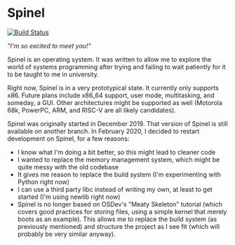 # Spinel

[![Build Status](https://travis-ci.com/Sparkpin/spinel.svg?branch=enhancement%2Frestart)](https://travis-ci.com/Sparkpin/spinel)

*"I'm so excited to meet you!"*

Spinel is an operating system. It was written to allow me to explore the world
of systems programming after trying and failing to wait patiently for it to be
taught to me in university.

Right now, Spinel is in a very prototypical state. It currently only supports x86.
Future plans include x86_64 support, user mode, multitasking, and someday, a GUI.
Other architectures might be supported as well (Motorola 68k, PowerPC, ARM, and RISC-V 
are all likely candidates).

Spinel was originally started in December 2019. That version of Spinel is still available
on another branch. In February 2020, I decided to restart development on Spinel, for a
few reasons:
* I know what I'm doing a bit better, so this might lead to cleaner code
* I wanted to replace the memory management system, which might be quite messy with the
old codebase
* It gives me reason to replace the build system (I'm experimenting with Python right
now)
* I can use a third party libc instead of writing my own, at least to get started (I'm
using newlib right now)
* Spinel is no longer based on OSDev's "Meaty Skeleton" tutorial (which covers good
practices for storing files, using a simple kernel that merely boots as an example).
This allows me to replace the build system (as previously mentioned) and structure the
project as I see fit (which will probably be very similar anyway).

